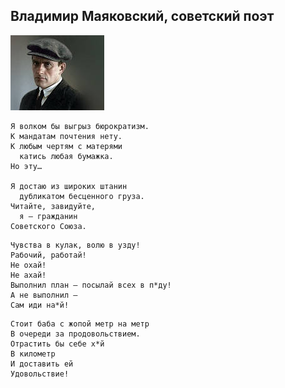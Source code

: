 <!--2022-06-25 11:35:12-->
## Владимир Маяковский, советский поэт
<img src="./mayakovskii.jpg" alt=""> 

    Я волком бы выгрыз бюрократизм.
    К мандатам почтения нету.
    К любым чертям с матерями 
      катись любая бумажка.
    Но эту…
    
    Я достаю из широких штанин 
      дубликатом бесценного груза.
    Читайте, завидуйте,
      я — гражданин
    Советского Союза.

>  

    Чувства в кулак, волю в узду!
    Рабочий, работай!
    Не охай!
    Не ахай!
    Выполнил план — посылай всех в п*ду!
    А не выполнил —
    Сам иди на*й!

>  

    Стоит баба с жопой метр на метр
    В очереди за продовольствием.
    Отрастить бы себе х*й
    В километр
    И доставить ей
    Удовольствие!